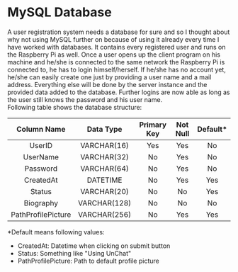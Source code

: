 # MySQL Database
A user registration system needs a database for sure and so I thought about why not using
MySQL further on because of using it already every time I have worked with databases. It
contains every registered user and runs on the Raspberry Pi as well. Once a user opens up
the client program on his machine and he/she is connected to the same network the Raspberry
Pi is connected to, he has to login himself/herself. If he/she has no account yet, he/she
can easily create one just by providing a user name and a mail address. Everything else will
be done by the server instance and the provided data added to the database. Further logins
are now able as long as the user still knows the password and his user name.  
Following table shows the database structure:

| Column Name             | Data Type    | Primary Key | Not Null | Default* |
|:-----------------------:|:------------:|:-----------:|:--------:|:--------:|
| UserID                  | VARCHAR(16)  | Yes         | Yes      | No       |
| UserName                | VARCHAR(32)  | No          | Yes      | No       |
| Password                | VARCHAR(64)  | No          | Yes      | No       |
| CreatedAt               | DATETIME     | No          | Yes      | Yes      |
| Status                  | VARCHAR(20)  | No          | No       | Yes      |
| Biography               | VARCHAR(128) | No          | No       | No       |
| PathProfilePicture      | VARCHAR(256) | No          | Yes      | Yes      |

*Default means following values:  
- CreatedAt: Datetime when clicking on submit button
- Status: Something like "Using UnChat"
- PathProfilePicture: Path to default profile picture
